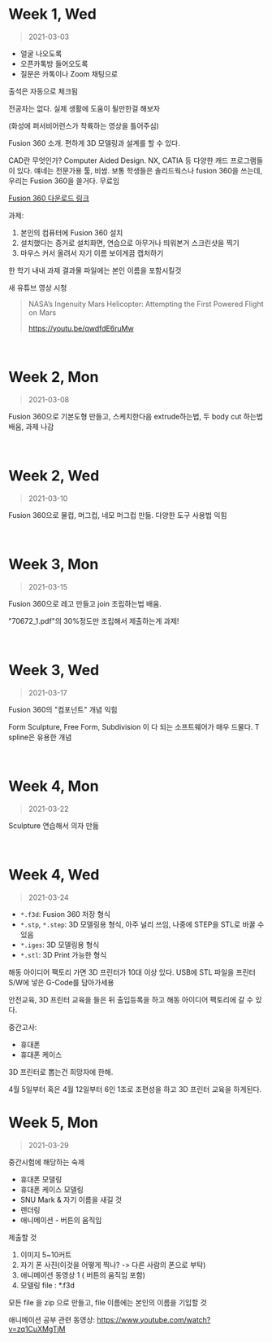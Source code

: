 Week 1, Wed
========
> 2021-03-03

- 얼굴 나오도록
- 오픈카톡방 들어오도록
- 질문은 카톡이나 Zoom 채팅으로

출석은 자동으로 체크됨

전공자는 없다. 실제 생활에 도움이 될만한걸 해보자

(화성에 퍼서비어런스가 착륙하는 영상을 틀어주심)

Fusion 360 소개. 편하게 3D 모델링과 설계를 할 수 있다.

CAD란 무엇인가? Computer Aided Design. NX, CATIA 등 다양한 캐드 프로그램들이
있다. 얘네는 전문가용 툴, 비쌈. 보통 학생들은 솔리드웍스나 fusion 360을 쓰는데,
우리는 Fusion 360을 쓸거다. 무료임

[Fusion 360 다운로드 링크](https://board.snu.ac.kr/apiboard/574/10000000145249)

과제:

1. 본인의 컴퓨터에 Fusion 360 설치
2. 설치했다는 증거로 설치화면, 연습으로 아무거나 띄워본거 스크린샷을 찍기
3. 마우스 커서 올려서 자기 이름 보이게끔 캡처하기

한 학기 내내 과제 결과물 파일에는 본인 이름을 포함시킬것

새 유튜브 영상 시청

> NASA’s Ingenuity Mars Helicopter: Attempting the First Powered Flight on Mars
>
> https://youtu.be/qwdfdE6ruMw

&nbsp;

Week 2, Mon
========
> 2021-03-08

Fusion 360으로 기본도형 만들고, 스케치한다음 extrude하는법, 두 body cut 하는법
배움, 과제 나감

&nbsp;

Week 2, Wed
========
> 2021-03-10

Fusion 360으로 물컵, 머그컵, 네모 머그컵 만듦. 다양한 도구 사용법 익힘

&nbsp;

Week 3, Mon
========
> 2021-03-15

Fusion 360으로 레고 만들고 join 조립하는법 배움.

"70672_1.pdf"의 30%정도만 조립해서 제출하는게 과제!

&nbsp;

Week 3, Wed
========
> 2021-03-17

Fusion 360의 "컴포넌트" 개념 익힘

Form Sculpture, Free Form, Subdivision 이 다 되는 소프트웨어가 매우 드물다.
T spline은 유용한 개념

&nbsp;

Week 4, Mon
========
> 2021-03-22

Sculpture 연습해서 의자 만듦

&nbsp;

Week 4, Wed
========
> 2021-03-24

- `*.f3d`: Fusion 360 저장 형식
- `*.stp`, `*.step`: 3D 모델링용 형식, 아주 널리 쓰임, 나중에 STEP을 STL로 바꿀 수 있음
- `*.iges`: 3D 모델링용 형식
- `*.stl`: 3D Print 가능한 형식

해동 아이디어 팩토리 가면 3D 프린터가 10대 이상 있다. USB에 STL 파일을 프린터
S/W에 넣은 G-Code를 담아가세용

안전교육, 3D 프린터 교육을 들은 뒤 출입등록을 하고 해동 아이디어 팩토리에 갈 수
있다.

중간고사:
- 휴대폰
- 휴대폰 케이스

3D 프린터로 뽑는건 희망자에 한해.

4월 5일부터 혹은 4월 12일부터 6인 1조로 조편성을 하고 3D 프린터 교육을 하게된다.

Week 5, Mon
========
> 2021-03-29

중간시험에 해당하는 숙제

- 휴대폰 모델링
- 휴대폰 케이스 모델링
- SNU Mark & 자기 이름을 새길 것
- 렌더링
- 애니메이션 - 버튼의 움직임

제출할 것

1. 이미지 5~10커트
2. 자기 폰 사진(이것을 어떻게 찍나? -> 다른 사람의 폰으로 부탁)
3. 애니메이션 동영상 1 ( 버튼의 움직임 포함)
4. 모델링 file : *.f3d

모든 file 을 zip 으로 만들고, file 이름에는 본인의 이름을 기입할 것

애니메이션 공부 관련 동영상:
https://www.youtube.com/watch?v=zq1CuXMgTjM
